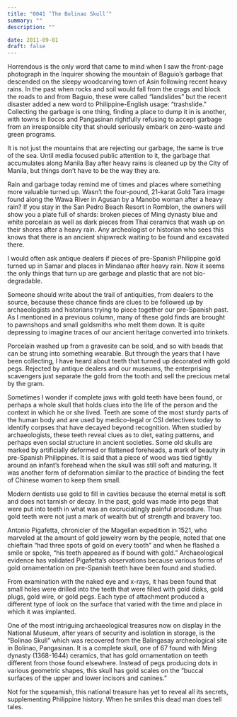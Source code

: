 ```yaml
---
title: "0041 ‘The Bolinao Skull’"
summary: ""
description: ""

date: 2011-09-01
draft: false
---
```


Horrendous is the only word that came to mind when I saw the front-page photograph in the Inquirer showing the mountain of Baguio’s garbage that descended on the sleepy woodcarving town of Asin following recent heavy rains. In the past when rocks and soil would fall from the crags and block the roads to and from Baguio, these were called “landslides” but the recent disaster added a new word to Philippine-English usage: “trashslide.” Collecting the garbage is one thing, finding a place to dump it in is another, with towns in Ilocos and Pangasinan rightfully refusing to accept garbage from an irresponsible city that should seriously embark on zero-waste and green programs.

It is not just the mountains that are rejecting our garbage, the same is true of the sea. Until media focused public attention to it, the garbage that accumulates along Manila Bay after heavy rains is cleaned up by the City of Manila, but things don’t have to be the way they are.

Rain and garbage today remind me of times and places where something more valuable turned up. Wasn’t the four-pound, 21-karat Gold Tara image found along the Wawa River in Agusan by a Manobo woman after a heavy rain? If you stay in the San Pedro Beach Resort in Romblon, the owners will show you a plate full of shards:  broken pieces of Ming dynasty blue and white porcelain as well as dark  pieces from Thai ceramics that wash up on their shores after a heavy  rain. Any archeologist or historian who sees this knows that there is an ancient shipwreck waiting to be found and excavated there.

I would often ask antique dealers if pieces of pre-Spanish Philippine gold turned up in Samar and places in Mindanao after heavy rain. Now it seems the only things that turn up are garbage and plastic that are not bio-degradable.

Someone should write about the trail of antiquities, from dealers to the source, because these chance finds are clues to be followed up by archaeologists and historians trying to piece together our pre-Spanish past. As I mentioned in a previous column, many of these gold finds are brought to pawnshops and small goldsmiths who melt them down. It is quite depressing to imagine traces of our ancient heritage converted into trinkets.

Porcelain washed up from a gravesite can be sold, and so with beads that can be strung into something wearable. But through the years that I have been collecting, I have heard about teeth that turned up decorated with gold pegs. Rejected by antique dealers and our museums, the enterprising scavengers just separate the gold from the tooth and sell the precious metal by the gram.

Sometimes I wonder if complete jaws with gold teeth have been found, or perhaps a whole skull that holds clues into the life of the person and the context in which he or she lived. Teeth are some of the most sturdy parts of the human body and are used by medico-legal or CSI detectives today to identify corpses that have decayed beyond recognition. When studied by archaeologists, these teeth reveal clues as to diet, eating patterns, and perhaps even social structure in  ancient societies. Some old skulls are marked by artificially deformed  or flattened foreheads, a mark of beauty in pre-Spanish  Philippines. It is said that a piece of wood was tied tightly around  an infant’s forehead when the skull was still soft and maturing. It was another form of deformation similar to the practice of binding the feet of Chinese women to keep them small.

Modern dentists use gold to fill in cavities because the eternal metal is soft and does not tarnish or decay. In the past, gold was made into pegs that were put into teeth in what was an excruciatingly painful procedure. Thus gold teeth were not just a mark of wealth but of strength and bravery too.

Antonio Pigafetta, chronicler of the  Magellan expedition in 1521, who marveled at the amount of gold jewelry worn by the people, noted that one chieftain “had three spots of gold on every tooth” and when he flashed a smile or spoke, “his teeth appeared as if bound with gold.” Archaeological evidence has validated Pigafetta’s observations because various forms of gold ornamentation on pre-Spanish teeth have been found and studied.

From examination with the naked eye and x-rays, it has been found that  small holes were drilled into the teeth that were filled with gold  disks, gold plugs, gold wire, or gold pegs. Each type of attachment  produced a different type of look on the surface that varied with the  time and place in which it was implanted.

One of the most intriguing archaeological treasures now on display in the National Museum, after years of security and isolation in storage, is the “Bolinao Skull” which was recovered from the Balingasay archeological site in Bolinao, Pangasinan. It is a complete skull, one of 67 found with Ming dynasty (1368-1644) ceramics, that has gold ornamentation on teeth different from those found elsewhere. Instead of pegs producing dots in various geometric shapes, this skull has gold scales on the “buccal surfaces of the upper and lower incisors and canines.”

Not for the squeamish, this national treasure has yet to reveal all its secrets, supplementing Philippine history. When he smiles this dead man does tell tales.
